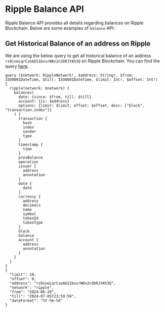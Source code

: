 # Ripple Balance API

Ripple Balance API provides all details regarding balances on Ripple Blockchain. Below are some examples of `balance` API:

## Get Historical Balance of an address on Ripple

We are using the below query to get all historical balance of an address `rs9ineLqrCzeAGS1bxsrW8x2n3bRJYAh3Q` on Ripple Blockchain. You can find the query [here](https://ide.bitquery.io/historical-balances-of-a-ripple-address).

```
query ($network: RippleNetwork!, $address: String!, $from: ISO8601DateTime, $till: ISO8601DateTime, $limit: Int!, $offset: Int!) {
  ripple(network: $network) {
    balances(
      date: {since: $from, till: $till}
      account: {is: $address}
      options: {limit: $limit, offset: $offset, desc: ["block", "transaction.index"]}
    ) {
      transaction {
        hash
        index
        sender
        type
      }
      timestamp {
        time
      }
      prevBalance
      operation
      issuer {
        address
        annotation
      }
      date {
        date
      }
      currency {
        address
        decimals
        name
        symbol
        tokenId
        tokenType
      }
      block
      balance
      account {
        address
        annotation
      }
    }
  }
}
{
  "limit": 10,
  "offset": 0,
  "address": "rs9ineLqrCzeAGS1bxsrW8x2n3bRJYAh3Q",
  "network": "ripple",
  "from": "2024-06-28",
  "till": "2024-07-05T23:59:59",
  "dateFormat": "%Y-%m-%d"
}
```
